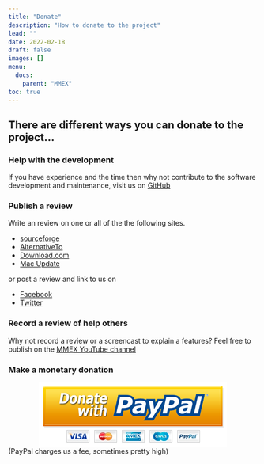 ```yaml
---
title: "Donate"
description: "How to donate to the project"
lead: ""
date: 2022-02-18
draft: false
images: []
menu:
  docs:
    parent: "MMEX"
toc: true
---
```


## There are different ways you can donate to the project...

### Help with the development

If you have experience and the time then why not contribute to the software development and maintenance, visit us on [GitHub](https://github.com/moneymanagerex)

###  Publish a review
Write an review on one or all of the the following sites.

- [sourceforge](https://sourceforge.net/projects/moneymanagerex/reviews/)
- [AlternativeTo](https://alternativeto.net/software/money-manager-ex/about/)
- [Download.com](https://download.cnet.com/Money-Manager-Ex/3000-2057_4-10870226.html)
- [Mac Update](https://www.macupdate.com/app/mac/31358/money-manager-ex)

or post a review and link to us on

- [Facebook](https://www.facebook.com/MoneyManagerEx/)
- [Twitter](https://twitter.com/moneymanagerex)

### Record a review of help others

Why not record a review or a screencast to explain a features?  Feel free to publish on the [MMEX YouTube channel](https://www.youtube.com/user/moneymanagerex)

### Make a monetary donation

<p class="text-center"><a href="https://www.paypal.com/cgi-bin/webscr?cmd=_donations&business=moneymanagerex%40gmail%2ecom&lc=US&item_name=MoneyManagerEx&no_note=0&currency_code=USD&bn=PP%2dDonationsBF%3abtn_donateCC_LG%2egif%3aNonHostedGuest" target="_blank" rel="noopener noreferrer"><img style="display: block; margin-left: auto; margin-right: auto;" src="paypalDonate.png" alt="PayPal donation" /></a>(PayPal charges us a fee, sometimes pretty high)</p>
